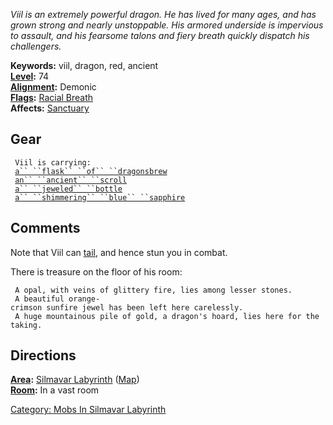 *Viil is an extremely powerful dragon. He has lived for many ages, and
has grown strong and nearly unstoppable. His armored underside is
impervious to assault, and his fearsome talons and fiery breath quickly
dispatch his challengers.*

**Keywords:** viil, dragon, red, ancient  
**[Level](Level.md "wikilink"):** 74  
**[Alignment](Alignment.md "wikilink"):** Demonic  
**[Flags](:Category:_Mob_Types.md "wikilink"):** [Racial
Breath](Racial_Breath "wikilink")  
**Affects:** [Sanctuary](Sanctuary "wikilink")  

## Gear

` Viil is carrying:`  
` `[`a`` ``flask`` ``of`` ``dragonsbrew`](Flask_Of_Dragonsbrew.md "wikilink")  
` `[`an`` ``ancient`` ``scroll`](Ancient_Scroll.md "wikilink")  
` `[`a`` ``jeweled`` ``bottle`](Jeweled_Bottle.md "wikilink")  
` `[`a`` ``shimmering`` ``blue`` ``sapphire`](Shimmering_Blue_Sapphire.md "wikilink")

## Comments

Note that Viil can [tail](Racial_Tail.md "wikilink"), and hence stun you
in combat.

There is treasure on the floor of his room:

` A opal, with veins of glittery fire, lies among lesser stones.`  
` A beautiful orange-crimson sunfire jewel has been left here carelessly.`  
` A huge mountainous pile of gold, a dragon's hoard, lies here for the taking.`

## Directions

**[Area](:Category:_Areas.md "wikilink"):** [Silmavar
Labyrinth](:Category:_Silmavar_Labyrinth.md "wikilink")
([Map](Silmavar_Labyrinth_Map.md "wikilink"))  
**[Room](:Category:_Rooms.md "wikilink"):** In a vast room  

[Category: Mobs In Silmavar
Labyrinth](Category:_Mobs_In_Silmavar_Labyrinth "wikilink")
